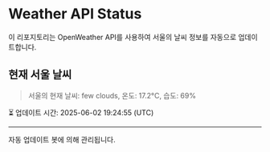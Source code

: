 
# Weather API Status

이 리포지토리는 OpenWeather API를 사용하여 서울의 날씨 정보를 자동으로 업데이트합니다.

## 현재 서울 날씨
> 서울의 현재 날씨: few clouds, 온도: 17.2°C, 습도: 69%

⏳ 업데이트 시간: 2025-06-02 19:24:55 (UTC)

---
자동 업데이트 봇에 의해 관리됩니다.
